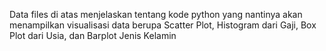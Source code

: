 Data files di atas menjelaskan tentang kode python yang nantinya akan menampilkan visualisasi data berupa Scatter Plot, Histogram dari Gaji, Box Plot dari Usia, dan Barplot Jenis Kelamin
